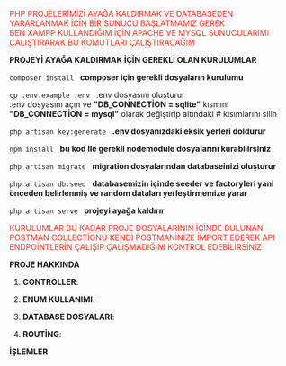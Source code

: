 <p style="color: #ff2f1a">PHP PROJELERİMİZİ AYAĞA KALDIRMAK VE DATABASEDEN YARARLANMAK İÇİN BİR SUNUCU BAŞLATMAMIZ GEREK
<br>BEN XAMPP KULLANDIĞIM İÇİN APACHE VE MYSQL SUNUCULARIMI ÇALIŞTIRARAK BU KOMUTLARI ÇALIŞTIRACAĞIM</p>

**PROJEYİ AYAĞA KALDIRMAK İÇİN GEREKLİ OLAN KURULUMLAR**

`composer install
`
 **composer için gerekli dosyaların kurulumu**

`cp .env.example .env
`
.env dosyasını oluşturur
<br>.env dosyasını açın ve **"DB_CONNECTİON = sqlite"** kısmını **"DB_CONNECTİON = mysql"** olarak değiştirip altındaki # kısımlarını silin

`php artisan key:generate
`
**.env dosyanızdaki eksik yerleri doldurur**

`npm install
`
**bu kod ile gerekli nodemodule dosyalarını kurabilirsiniz**

`php artisan migrate
`
**migration dosyalarından databaseinizi oluşturur**

`php artisan db:seed
`
**databasemizin içinde seeder ve factoryleri yani önceden belirlenmiş ve random dataları yerleştirmemize yarar**

`php artisan serve
`
**projeyi ayağa kaldırır**

<p style="color: #ff2f1a">KURULUMLAR BU KADAR PROJE DOSYALARININ İÇİNDE BULUNAN POSTMAN COLLECTİONU KENDİ POSTMANİNİZE İMPORT EDEREK API ENDPOİNTLERİN ÇALIŞIP ÇALIŞMADIĞINI KONTROL EDEBİLİRSİNİZ
</p>

**PROJE HAKKINDA**

1. **CONTROLLER**: 

2. **ENUM KULLANIMI**:

3. **DATABASE DOSYALARI**:

4. **ROUTİNG**:


**İŞLEMLER**

